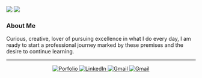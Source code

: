 <!-- VISITS -->
<img src="https://visitor-badge.laobi.icu/badge?page_id=pabllopf">  

<!-- HEADER -->
<img src="https://github.com/pabllopf/pabllopf/blob/master/images/Banner_1.gif">

<!-- ABOUT -->
### About Me

<p align="left">
  Curious, creative, lover of pursuing excellence in what I do every day, I am ready to start a professional journey marked by these premises and the desire to continue learning.
</p>

<!-- 
<details>
  <summary>Read More</summary>
  <p> I am working in this section...</p>
</details>
-->

<!-- LINE -->
<hr>

<!-- CONTACT -->
<p align="center">
  <a href="https://www.pabllopf.tk/">
    <img alt="Porfolio" src="https://img.shields.io/badge/Porfolio--blue?style=flat&logo=google-chrome">
  </a>
  <a href="https://www.linkedin.com/in/pablo-perdomo-385a0b18a/">
    <img alt="LinkedIn" src="https://img.shields.io/badge/LinkedIN--blue?style=flat&logo=linkedin">
  </a>
  <a href="https://www.pabllopf.tk/#contact">
    <img alt="Gmail" src="https://img.shields.io/badge/Gmail--blue?style=flat&logo=gmail">
  </a>
   <a href="https://www.youtube.com/channel/UCuq6vJXAHf3byMA2hlHm2NQ">
    <img alt="Gmail" src="https://img.shields.io/badge/YouTube--blue?style=flat&logo=youtube">
  </a>  
</p>

